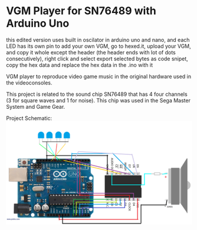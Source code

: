 # VGM Player for SN76489 with Arduino Uno
this edited version uses built in oscilator in arduino uno and nano, and each LED has its own pin
to add your own VGM, go to hexed.it, upload your VGM, and copy it whole except the header (the header ends with lot of dots consecutively), right click and select export selected bytes as code snipet, copy the hex data and replace the hex data in the .ino with it

VGM player to reproduce video game music in the original hardware used in the videoconsoles. 

This project is related to the sound chip SN76489 that has 4 four channels (3 for square waves and 1 for noise). This chip was used in the Sega Master System and Game Gear.

Project Schematic:
![Alt text](schematic.png?raw=true "Title")
